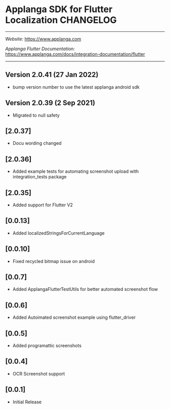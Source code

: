# Applanga SDK for Flutter Localization CHANGELOG
***
*Website:* https://www.applanga.com

*Applanga Flutter Documentation:* https://www.applanga.com/docs/integration-documentation/flutter
***

## Version 2.0.41 (27 Jan 2022) 
* bump version number to use the latest applanga android sdk 

## Version 2.0.39 (2 Sep 2021) 
* Migrated to null safety

## [2.0.37]
* Docu wording changed

## [2.0.36]
* Added example tests for automating screenshot upload with integration_tests package

## [2.0.35]
* Added support for Flutter V2

## [0.0.13]
* Added localizedStringsForCurrentLanguage

## [0.0.10]
* Fixed recycled bitmap issue on android

## [0.0.7]

* Added ApplangaFlutterTestUtils for better automated screenshot flow

## [0.0.6]

* Added Autoimated screenshot example using flutter_driver

## [0.0.5]

* Added programattic screenshots

## [0.0.4]

* OCR Screenshot support


## [0.0.1]

* Initial Release
